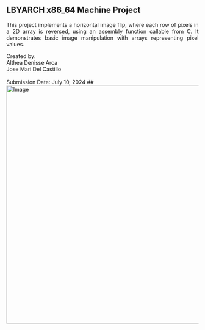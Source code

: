 ## LBYARCH x86_64 Machine Project
<p align="justify">
This project implements a horizontal image flip, where each row of pixels in a 2D array is reversed, using an assembly function callable from C. It demonstrates basic image manipulation with arrays representing pixel values.<br>
</p>
Created by:<br> Althea Denisse Arca <br>
Jose Mari Del Castillo<br><br>
Submission Date: July 10, 2024
##
<img width="1795" height="624" alt="Image" src="https://github.com/user-attachments/assets/feff8bed-4f91-4341-93f6-d104e418f329" />
